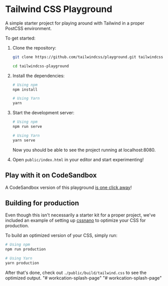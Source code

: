 # Tailwind CSS Playground

A simple starter project for playing around with Tailwind in a proper PostCSS environment.

To get started:

1. Clone the repository:

   ```bash
   git clone https://github.com/tailwindcss/playground.git tailwindcss-playground

   cd tailwindcss-playground
   ```

2. Install the dependencies:

   ```bash
   # Using npm
   npm install

   # Using Yarn
   yarn
   ```

3. Start the development server:

   ```bash
   # Using npm
   npm run serve

   # Using Yarn
   yarn serve
   ```

   Now you should be able to see the project running at localhost:8080.

4. Open `public/index.html` in your editor and start experimenting!

## Play with it on CodeSandbox

A CodeSandbox version of this playground [is one click away](https://codesandbox.io/s/github/tailwindcss/playground/tree/master)!

## Building for production

Even though this isn't necessarily a starter kit for a proper project, we've included an example of setting up [cssnano](https://cssnano.co/) to optimize your CSS for production.

To build an optimized version of your CSS, simply run:

```bash
# Using npm
npm run production

# Using Yarn
yarn production
```

After that's done, check out `./public/build/tailwind.css` to see the optimized output.
"# workcation-splash-page" 
"# workcation-splash-page" 
